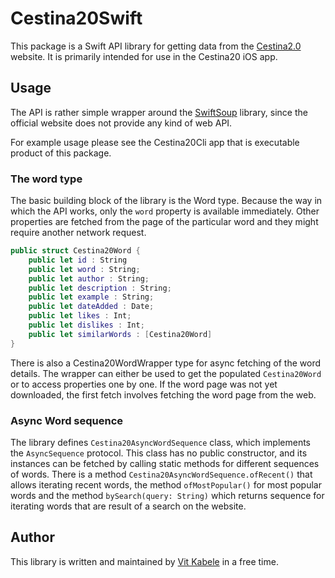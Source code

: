 # Cestina20Swift

This package is a Swift API library for getting data from the [Cestina2.0](https://cestina20.cz) website.
It is primarily intended for use in the Cestina20 iOS app.

## Usage

The API is rather simple wrapper around the [SwiftSoup](...) library, since the official website does not provide any
kind of web API.

For example usage please see the Cestina20Cli app that is executable product of this package.

### The word type

The basic building block of the library is the Word type. Because the way in which the API works, only the `word` property is available immediately.
Other properties are fetched from the page of the particular word and they might require another network request.

```swift
public struct Cestina20Word {
    public let id : String
    public let word : String;
    public let author : String;
    public let description : String;
    public let example : String;
    public let dateAdded : Date;
    public let likes : Int;
    public let dislikes : Int;
    public let similarWords : [Cestina20Word]
}
```

There is also a Cestina20WordWrapper type for async fetching of the word details. The wrapper can either be used
to get the populated `Cestina20Word` or to access properties one by one. If the word page was not yet downloaded,
the first fetch involves fetching the word page from the web.

### Async Word sequence

The library defines `Cestina20AsyncWordSequence` class, which implements the `AsyncSequence` protocol.
This class has no public constructor, and its instances can be fetched by calling static methods for different sequences of words.
There is a method `Cestina20AsyncWordSequence.ofRecent()` that allows iterating recent words, the method `ofMostPopular()` for most
popular words and the method `bySearch(query: String)` which returns sequence for iterating words that are result of a search on the
website.

## Author

This library is written and maintained by [Vit Kabele](https://www.kabele.me) in a free time.
